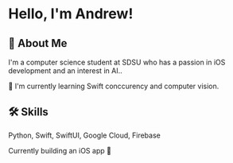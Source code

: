 
# Hello, I'm Andrew! 


## 🚀 About Me
I'm a computer science student at SDSU who has a passion in iOS development and an interest in AI..

🧠 I'm currently learning Swift conccurency and computer vision. 

## 🛠 Skills
Python, Swift, SwiftUI, Google Cloud, Firebase

Currently building an iOS app 📱
